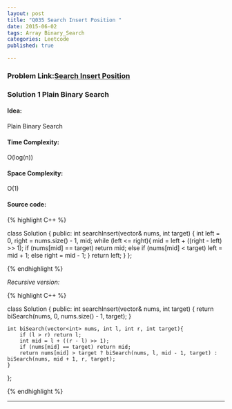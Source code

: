 ```yaml
---
layout: post
title: "Q035 Search Insert Position "
date: 2015-06-02
tags: Array Binary_Search
categories: Leetcode
published: true

---
```

### Problem Link:[Search Insert Position ](https://leetcode.com/problems/search-insert-position/) 

### Solution 1 Plain Binary Search

#### Idea:

Plain Binary Search

#### Time Complexity:
O(log(n))

#### Space Complexity:
O(1)

#### Source code:
{% highlight C++ %}

class Solution {
public:
    int searchInsert(vector<int>& nums, int target) {
        int left = 0, right = nums.size() - 1, mid;
        while (left <= right){
            mid = left + ((right - left) >> 1);
            if (nums[mid] == target)
                return mid;
            else if (nums[mid] < target)
                left = mid + 1;
            else
                right = mid - 1;
        }
        return left;
    }
};

{% endhighlight %}

_Recursive version:_

{% highlight C++ %}

class Solution {
public:
    int searchInsert(vector<int>& nums, int target) {
        return biSearch(nums, 0, nums.size() - 1, target);
    }
    
    int biSearch(vector<int> nums, int l, int r, int target){
        if (l > r) return l;
        int mid = l + ((r - l) >> 1);
        if (nums[mid] == target) return mid;
        return nums[mid] > target ? biSearch(nums, l, mid - 1, target) : biSearch(nums, mid + 1, r, target);
    }
};

{% endhighlight %}

---

